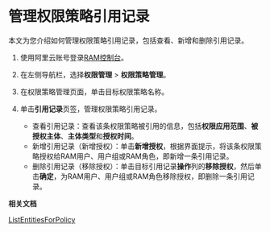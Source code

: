 # 管理权限策略引用记录

本文为您介绍如何管理权限策略引用记录，包括查看、新增和删除引用记录。

1.  使用阿里云账号登录[RAM控制台](https://ram.console.aliyun.com/)。

2.  在左侧导航栏，选择**权限管理** \> **权限策略管理**。

3.  在权限策略管理页面，单击目标权限策略名称。

4.  单击**引用记录**页签，管理权限策略引用记录。

    -   查看引用记录：查看该条权限策略被引用的信息，包括**权限应用范围**、**被授权主体**、**主体类型**和**授权时间**。
    -   新增引用记录（新增授权）：单击**新增授权**，根据界面提示，将该条权限策略授权给RAM用户、用户组或RAM角色，即新增一条引用记录。
    -   删除引用记录（移除授权）：单击目标引用记录**操作**列的**移除授权**，然后单击**确定**，为RAM用户、用户组或RAM角色移除授权，即删除一条引用记录。

**相关文档**  


[ListEntitiesForPolicy](/cn.zh-CN/API参考/API参考（RAM）/权限策略管理接口/ListEntitiesForPolicy.md)

